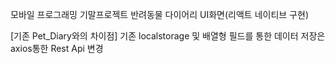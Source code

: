 모바일 프로그래밍 기말프로젝트 반려동물 다이어리 UI화면(리액트 네이티브 구현)

[기존 Pet_Diary와의 차이점]
기존 localstorage 및 배열형 필드를 통한 데이터 저장은 axios통한 Rest Api 변경

